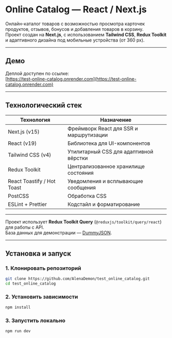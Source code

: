 # Online Catalog — React / Next.js

Онлайн-каталог товаров с возможностью просмотра карточек продуктов, отзывов, бонусов и добавления товаров в корзину.  
Проект создан на **Next.js**, с использованием **Tailwind CSS**, **Redux Toolkit** и адаптивного дизайна под мобильные устройства (от 360 px).

---

## Демо
Деплой доступен по ссылке:  
[https://test-online-catalog.onrender.com](https://test-online-catalog.onrender.com)

---

## Технологический стек

| Технология | Назначение |
|------------|------------|
| Next.js (v15) | Фреймворк React для SSR и маршрутизации |
| React (v19) | Библиотека для UI-компонентов |
| Tailwind CSS (v4) | Утилитарный CSS для адаптивной вёрстки |
| Redux Toolkit | Централизованное хранилище состояния |
| React Toastify / Hot Toast | Уведомления и всплывающие сообщения |
| PostCSS | Обработка CSS |
| ESLint + Prettier | Кодстайл и форматирование |

---
Проект использует **Redux Toolkit Query** (`@reduxjs/toolkit/query/react`) для работы с API.  
База данных для демонстрации — [DummyJSON](https://dummyjson.com/docs/products). 


---

## Установка и запуск

### 1. Клонировать репозиторий
```bash
git clone https://github.com/AlenaDemon/test_online_catalog.git
cd test_online_catalog
```
### 2. Установить зависимости
```bash
npm install
```
### 3. Запустить локально
```bash
npm run dev
```
